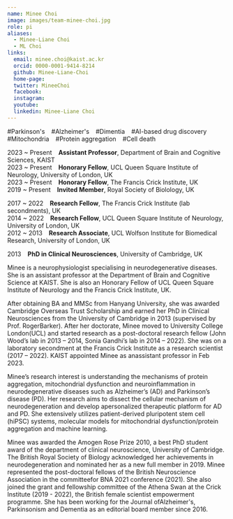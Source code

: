 ```yaml
---
name: Minee Choi
image: images/team-minee-choi.jpg
role: pi
aliases:
  - Minee-Liane Choi
  - ML Choi
links:  
  email: minee.choi@kaist.ac.kr
  orcid: 0000-0001-9414-8214
  github: Minee-Liane-Choi
  home-page:  
  twitter: MineeChoi
  facebook:
  instagram:
  youtube:
  linkedin: Minee-Liane Choi
---
```


#Parkinson's &ensp;
#Alzheimer's &ensp;
#Dimentia &ensp;
#AI-based drug discovery &ensp;
#Mitochondria &ensp;
#Protein aggregation &ensp;
#Cell death

2023 ~ Present &ensp; <b>Assistant Professor</b>, Department of Brain and Cognitive Sciences, KAIST <br>
2023 ~ Present &ensp; <b>Honorary Fellow</b>, UCL Queen Square Institute of Neurology, University of London, UK <br>
2023 ~ Present &ensp; <b>Honorary Fellow</b>, The Francis Crick Institute, UK <br>
2019 ~ Present &ensp; <b>Invited Member</b>, Royal Society of Biolology, UK <br>

2017 ~ 2022 &ensp; <b>Research Fellow</b>, The Francis Crick Institute (lab secondments), UK <br>
2014 ~ 2022 &ensp; <b>Research Fellow</b>, UCL Queen Square Institute of Neurology, University of London, UK <br>
2012 ~ 2013 &ensp; <b>Research Associate</b>, UCL Wolfson Institute for Biomedical Research, University of London, UK <br>

2013  &ensp; <b>PhD in Clinical Neurosciences</b>, University of Cambridge, UK <br>

Minee is a neurophysiologist specialising in neurodegenerative diseases. She is an assistant professor at the Department of Brain and Cognitive Science at KAIST. She is also an Honorary Fellow of UCL Queen Square Institute of Neurology and the Francis Crick Institute, UK. <br>

After obtaining BA and MMSc from Hanyang University, she was awarded Cambridge Overseas Trust Scholarship and earned her PhD in Clinical Neurosciences from the University of Cambridge in 2013 (supervised by Prof. RogerBarker). After her doctorate, Minee moved to University College London(UCL) and started research as a post-doctoral research fellow (John Wood’s lab in 2013 – 2014, Sonia Gandhi’s lab in 2014 – 2022). She was on a laboratory secondment at the Francis Crick Institute as a research scientist (2017 – 2022). KAIST appointed Minee as anassistant professor in Feb 2023.

Minee’s research interest is understanding the mechanisms of protein aggregation, mitochondrial dysfunction and neuroinflammation in neurodegenerative diseases such as Alzheimer’s (AD) and Parkinson’s disease (PD). Her research aims to dissect the cellular mechanism of neurodegeneration and develop apersonalized therapeutic platform for AD and PD. She extensively utilizes patient-derived pluripotent stem cell (hiPSC) systems, molecular models for mitochondrial dysfunction/protein aggregation and machine learning.

Minee was awarded the Amogen Rose Prize 2010, a best PhD student award of the department of clinical neuroscience, University of Cambridge. The British Royal Society of Biology acknowledged her achievements in neurodegeneration and nominated her as a new full member in 2019. Minee represented the post-doctoral fellows of the British Neuroscience Association in the committeefor BNA 2021 conference (2021). She also joined the grant and fellowship committee of the Athena Swan at the Crick Institute (2019 - 2022), the British female scientist empowerment programme. She has been working for the Journal ofAlzheimer's, Parkinsonism and Dementia as an editorial board member since 2016.
